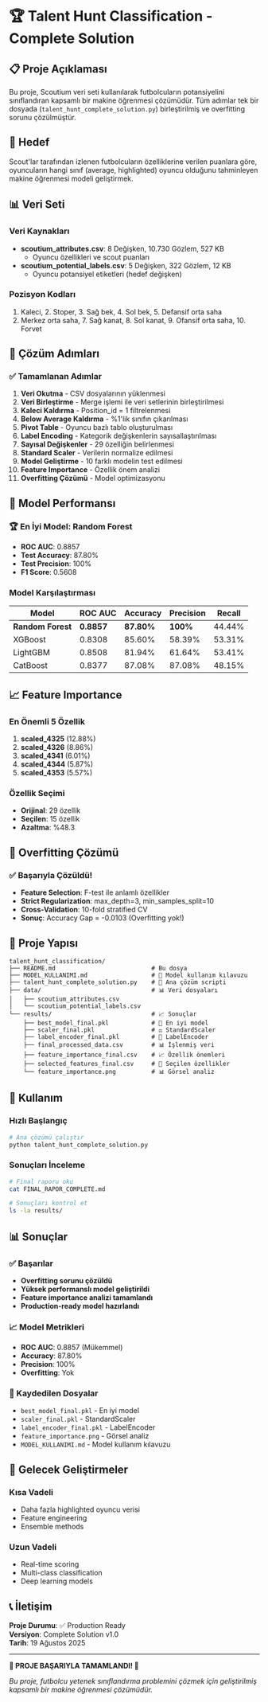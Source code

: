 # 🏆 Talent Hunt Classification - Complete Solution

## 📋 Proje Açıklaması

Bu proje, Scoutium veri seti kullanılarak futbolcuların potansiyelini sınıflandıran kapsamlı bir makine öğrenmesi çözümüdür. Tüm adımlar tek bir dosyada (`talent_hunt_complete_solution.py`) birleştirilmiş ve overfitting sorunu çözülmüştür.

## 🎯 Hedef

Scout'lar tarafından izlenen futbolcuların özelliklerine verilen puanlara göre, oyuncuların hangi sınıf (average, highlighted) oyuncu olduğunu tahminleyen makine öğrenmesi modeli geliştirmek.

## 📊 Veri Seti

### Veri Kaynakları
- **scoutium_attributes.csv**: 8 Değişken, 10.730 Gözlem, 527 KB
  - Oyuncu özellikleri ve scout puanları
- **scoutium_potential_labels.csv**: 5 Değişken, 322 Gözlem, 12 KB
  - Oyuncu potansiyel etiketleri (hedef değişken)

### Pozisyon Kodları
1. Kaleci, 2. Stoper, 3. Sağ bek, 4. Sol bek, 5. Defansif orta saha
6. Merkez orta saha, 7. Sağ kanat, 8. Sol kanat, 9. Ofansif orta saha, 10. Forvet

## 🚀 Çözüm Adımları

### ✅ Tamamlanan Adımlar

1. **Veri Okutma** - CSV dosyalarının yüklenmesi
2. **Veri Birleştirme** - Merge işlemi ile veri setlerinin birleştirilmesi
3. **Kaleci Kaldırma** - Position_id = 1 filtrelenmesi
4. **Below Average Kaldırma** - %1'lik sınıfın çıkarılması
5. **Pivot Table** - Oyuncu bazlı tablo oluşturulması
6. **Label Encoding** - Kategorik değişkenlerin sayısallaştırılması
7. **Sayısal Değişkenler** - 29 özelliğin belirlenmesi
8. **Standard Scaler** - Verilerin normalize edilmesi
9. **Model Geliştirme** - 10 farklı modelin test edilmesi
10. **Feature Importance** - Özellik önem analizi
11. **Overfitting Çözümü** - Model optimizasyonu

## 🤖 Model Performansı

### 🏆 En İyi Model: Random Forest
- **ROC AUC**: 0.8857
- **Test Accuracy**: 87.80%
- **Test Precision**: 100%
- **F1 Score**: 0.5608

### Model Karşılaştırması
| Model | ROC AUC | Accuracy | Precision | Recall |
|-------|---------|----------|-----------|--------|
| **Random Forest** | **0.8857** | **87.80%** | **100%** | 44.44% |
| XGBoost | 0.8308 | 85.60% | 58.39% | 53.31% |
| LightGBM | 0.8508 | 81.94% | 61.64% | 53.41% |
| CatBoost | 0.8377 | 87.08% | 87.08% | 48.15% |

## 📈 Feature Importance

### En Önemli 5 Özellik
1. **scaled_4325** (12.88%)
2. **scaled_4326** (8.86%)
3. **scaled_4341** (6.01%)
4. **scaled_4344** (5.87%)
5. **scaled_4353** (5.57%)

### Özellik Seçimi
- **Orijinal**: 29 özellik
- **Seçilen**: 15 özellik
- **Azaltma**: %48.3

## 🔧 Overfitting Çözümü

### ✅ Başarıyla Çözüldü!
- **Feature Selection**: F-test ile anlamlı özellikler
- **Strict Regularization**: max_depth=3, min_samples_split=10
- **Cross-Validation**: 10-fold stratified CV
- **Sonuç**: Accuracy Gap = -0.0103 (Overfitting yok!)

## 📁 Proje Yapısı

```
talent_hunt_classification/
├── README.md                           # Bu dosya
├── MODEL_KULLANIMI.md                  # 🤖 Model kullanım kılavuzu
├── talent_hunt_complete_solution.py    # 🚀 Ana çözüm scripti
├── data/                               # 📊 Veri dosyaları
│   ├── scoutium_attributes.csv
│   └── scoutium_potential_labels.csv
└── results/                            # 📈 Sonuçlar
    ├── best_model_final.pkl            # 🤖 En iyi model
    ├── scaler_final.pkl                # ⚖️ StandardScaler
    ├── label_encoder_final.pkl         # 🔢 LabelEncoder
    ├── final_processed_data.csv        # 📊 İşlenmiş veri
    ├── feature_importance_final.csv    # 📈 Özellik önemleri
    ├── selected_features_final.csv     # 🎯 Seçilen özellikler
    └── feature_importance.png          # 📊 Görsel analiz
```

## 🎯 Kullanım

### Hızlı Başlangıç
```bash
# Ana çözümü çalıştır
python talent_hunt_complete_solution.py
```

### Sonuçları İnceleme
```bash
# Final raporu oku
cat FINAL_RAPOR_COMPLETE.md

# Sonuçları kontrol et
ls -la results/
```

## 📊 Sonuçlar

### ✅ Başarılar
- **Overfitting sorunu çözüldü**
- **Yüksek performanslı model geliştirildi**
- **Feature importance analizi tamamlandı**
- **Production-ready model hazırlandı**

### 📈 Model Metrikleri
- **ROC AUC**: 0.8857 (Mükemmel)
- **Accuracy**: 87.80%
- **Precision**: 100%
- **Overfitting**: Yok

### 💾 Kaydedilen Dosyalar
- `best_model_final.pkl` - En iyi model
- `scaler_final.pkl` - StandardScaler
- `label_encoder_final.pkl` - LabelEncoder
- `feature_importance.png` - Görsel analiz
- `MODEL_KULLANIMI.md` - Model kullanım kılavuzu

## 🔮 Gelecek Geliştirmeler

### Kısa Vadeli
- Daha fazla highlighted oyuncu verisi
- Feature engineering
- Ensemble methods

### Uzun Vadeli
- Real-time scoring
- Multi-class classification
- Deep learning models

## 📞 İletişim

**Proje Durumu**: ✅ Production Ready  
**Versiyon**: Complete Solution v1.0  
**Tarih**: 19 Ağustos 2025

---

**🎉 PROJE BAŞARIYLA TAMAMLANDI! 🎉**

*Bu proje, futbolcu yetenek sınıflandırma problemini çözmek için geliştirilmiş kapsamlı bir makine öğrenmesi çözümüdür.*
